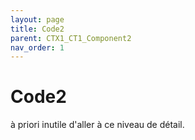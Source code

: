 ```yaml
---
layout: page
title: Code2
parent: CTX1_CT1_Component2
nav_order: 1
---
```


# Code2
à priori inutile d'aller à ce niveau de détail.